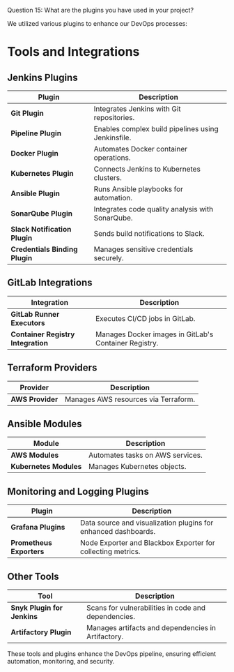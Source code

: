 
Question 15: What are the plugins you have used in your project?

We utilized various plugins to enhance our DevOps processes:

# Tools and Integrations

## Jenkins Plugins

| **Plugin**                     | **Description**                                                |
|---------------------------------|----------------------------------------------------------------|
| **Git Plugin**                  | Integrates Jenkins with Git repositories.                     |
| **Pipeline Plugin**             | Enables complex build pipelines using Jenkinsfile.            |
| **Docker Plugin**               | Automates Docker container operations.                        |
| **Kubernetes Plugin**           | Connects Jenkins to Kubernetes clusters.                      |
| **Ansible Plugin**              | Runs Ansible playbooks for automation.                        |
| **SonarQube Plugin**            | Integrates code quality analysis with SonarQube.               |
| **Slack Notification Plugin**   | Sends build notifications to Slack.                           |
| **Credentials Binding Plugin**  | Manages sensitive credentials securely.                       |

## GitLab Integrations

| **Integration**                 | **Description**                                                |
|---------------------------------|----------------------------------------------------------------|
| **GitLab Runner Executors**     | Executes CI/CD jobs in GitLab.                                |
| **Container Registry Integration** | Manages Docker images in GitLab's Container Registry.        |

## Terraform Providers

| **Provider**                    | **Description**                                                |
|---------------------------------|----------------------------------------------------------------|
| **AWS Provider**                | Manages AWS resources via Terraform.                          |

## Ansible Modules

| **Module**                      | **Description**                                                |
|---------------------------------|----------------------------------------------------------------|
| **AWS Modules**                 | Automates tasks on AWS services.                              |
| **Kubernetes Modules**          | Manages Kubernetes objects.                                  |

## Monitoring and Logging Plugins

| **Plugin**                      | **Description**                                                |
|---------------------------------|----------------------------------------------------------------|
| **Grafana Plugins**             | Data source and visualization plugins for enhanced dashboards.|
| **Prometheus Exporters**        | Node Exporter and Blackbox Exporter for collecting metrics.    |

## Other Tools

| **Tool**                        | **Description**                                                |
|---------------------------------|----------------------------------------------------------------|
| **Snyk Plugin for Jenkins**     | Scans for vulnerabilities in code and dependencies.           |
| **Artifactory Plugin**          | Manages artifacts and dependencies in Artifactory.            |

These tools and plugins enhance the DevOps pipeline, ensuring efficient automation, monitoring, and security.
